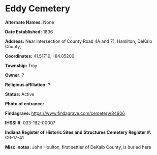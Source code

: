 # Eddy Cemetery

**Alternate Names:** None

**Date Established:** 1836

**Address:** Near intersection of County Road 4A and 71, Hamilton, DeKalb County, 

**Coordinates:** 41.51710, -84.85200

**Township:** Troy

**Owner:** ?

**Religious affiliation:** ?

**Status:** Active

**Photo of entrance:**

**Findagrave:** https://www.findagrave.com/cemetery/84906

**IHSSI #:** 033-182-00007

**Indiana Register of Historic Sites and Structures Cemetery Register #:** CR-17-41

**Misc. notes:** John Houlton, first settler of DeKalb County, is buried here
